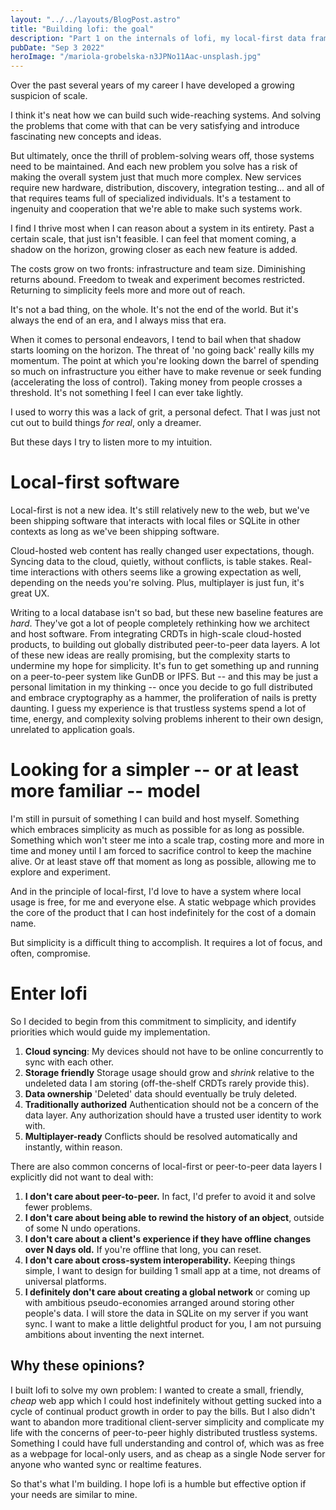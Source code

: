```yaml
---
layout: "../../layouts/BlogPost.astro"
title: "Building lofi: the goal"
description: "Part 1 on the internals of lofi, my local-first data framework."
pubDate: "Sep 3 2022"
heroImage: "/mariola-grobelska-n3JPNo11Aac-unsplash.jpg"
---
```


Over the past several years of my career I have developed a growing suspicion of scale.

I think it's neat how we can build such wide-reaching systems. And solving the problems that come with that can be very satisfying and introduce fascinating new concepts and ideas.

But ultimately, once the thrill of problem-solving wears off, those systems need to be maintained. And each new problem you solve has a risk of making the overall system just that much more complex. New services require new hardware, distribution, discovery, integration testing... and all of that requires teams full of specialized individuals. It's a testament to ingenuity and cooperation that we're able to make such systems work.

I find I thrive most when I can reason about a system in its entirety. Past a certain scale, that just isn't feasible. I can feel that moment coming, a shadow on the horizon, growing closer as each new feature is added.

The costs grow on two fronts: infrastructure and team size. Diminishing returns abound. Freedom to tweak and experiment becomes restricted. Returning to simplicity feels more and more out of reach.

It's not a bad thing, on the whole. It's not the end of the world. But it's always the end of an era, and I always miss that era.

When it comes to personal endeavors, I tend to bail when that shadow starts looming on the horizon. The threat of 'no going back' really kills my momentum. The point at which you're looking down the barrel of spending so much on infrastructure you either have to make revenue or seek funding (accelerating the loss of control). Taking money from people crosses a threshold. It's not something I feel I can ever take lightly.

I used to worry this was a lack of grit, a personal defect. That I was just not cut out to build things _for real_, only a dreamer.

But these days I try to listen more to my intuition.

# Local-first software

Local-first is not a new idea. It's still relatively new to the web, but we've been shipping software that interacts with local files or SQLite in other contexts as long as we've been shipping software.

Cloud-hosted web content has really changed user expectations, though. Syncing data to the cloud, quietly, without conflicts, is table stakes. Real-time interactions with others seems like a growing expectation as well, depending on the needs you're solving. Plus, multiplayer is just fun, it's great UX.

Writing to a local database isn't so bad, but these new baseline features are _hard_. They've got a lot of people completely rethinking how we architect and host software. From integrating CRDTs in high-scale cloud-hosted products, to building out globally distributed peer-to-peer data layers. A lot of these new ideas are really promising, but the complexity starts to undermine my hope for simplicity. It's fun to get something up and running on a peer-to-peer system like GunDB or IPFS. But -- and this may be just a personal limitation in my thinking -- once you decide to go full distributed and embrace cryptography as a hammer, the proliferation of nails is pretty daunting. I guess my experience is that trustless systems spend a lot of time, energy, and complexity solving problems inherent to their own design, unrelated to application goals.

# Looking for a simpler -- or at least more familiar -- model

I'm still in pursuit of something I can build and host myself. Something which embraces simplicity as much as possible for as long as possible. Something which won't steer me into a scale trap, costing more and more in time and money until I am forced to sacrifice control to keep the machine alive. Or at least stave off that moment as long as possible, allowing me to explore and experiment.

And in the principle of local-first, I'd love to have a system where local usage is free, for me and everyone else. A static webpage which provides the core of the product that I can host indefinitely for the cost of a domain name.

But simplicity is a difficult thing to accomplish. It requires a lot of focus, and often, compromise.

# Enter lofi

So I decided to begin from this commitment to simplicity, and identify priorities which would guide my implementation.

1. **Cloud syncing**: My devices should not have to be online concurrently to sync with each other.
2. **Storage friendly** Storage usage should grow and _shrink_ relative to the undeleted data I am storing (off-the-shelf CRDTs rarely provide this).
3. **Data ownership** 'Deleted' data should eventually be truly deleted.
4. **Traditionally authorized** Authentication should not be a concern of the data layer. Any authorization should have a trusted user identity to work with.
5. **Multiplayer-ready** Conflicts should be resolved automatically and instantly, within reason.

There are also common concerns of local-first or peer-to-peer data layers I explicitly did not want to deal with:

1. **I don't care about peer-to-peer.** In fact, I'd prefer to avoid it and solve fewer problems.
2. **I don't care about being able to rewind the history of an object**, outside of some N undo operations.
3. **I don't care about a client's experience if they have offline changes over N days old.** If you're offline that long, you can reset.
4. **I don't care about cross-system interoperability.** Keeping things simple, I want to design for building 1 small app at a time, not dreams of universal platforms.
5. **I definitely don't care about creating a global network** or coming up with ambitious pseudo-economies arranged around storing other people's data. I will store the data in SQLite on my server if you want sync. I want to make a little delightful product for you, I am not pursuing ambitions about inventing the next internet.

## Why these opinions?

I built lofi to solve my own problem: I wanted to create a small, friendly, _cheap_ web app which I could host indefinitely without getting sucked into a cycle of continual product growth in order to pay the bills. But I also didn't want to abandon more traditional client-server simplicity and complicate my life with the concerns of peer-to-peer highly distributed trustless systems. Something I could have full understanding and control of, which was as free as a webpage for local-only users, and as cheap as a single Node server for anyone who wanted sync or realtime features.

So that's what I'm building. I hope lofi is a humble but effective option if your needs are similar to mine.
